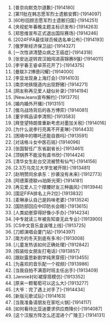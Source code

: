 
1. [普京向默克尔道歉]-[1914180]
1. [第11批在韩志愿军烈士遗骸安葬]-[1914097]
1. [60秒回顾志愿军烈士遗骸归国]-[1914251]
1. [央视蛇年春晚主题主标识发布]-[1914263]
1. [郑思维宣布正式退出国际赛场]-[1914246]
1. [2024FIFA最佳球员候选名单公布]-[1914193]
1. [俄罗斯经济保卫战]-[1914327]
1. [一次性讲清楚众病之王癌症]-[1914318]
1. [张安达逆转宾汉姆闯进英锦赛8强]-[1914011]
1. [李宇春王睿卓茶花开了]-[1914375]
1. [曼联3:2博德闪耀]-[1914000]
1. [李显龙现身上海灯会]-[1914103]
1. [南京地铁隧道内出现野猪]-[1914271]
1. [网友称再见爱人疑似补录]-[1914194]
1. [NewJeans宣布解约]-[1913770]
1. [婚内婚外开播]-[1913151]
1. [俄乌战场背后的各方博弈]-[1914081]
1. [董宇辉品读李清照]-[1913583]
1. [拜登望特朗普重新考虑对墨加关税]-[1914016]
1. [为什么说李行亮离不开麦琳]-[1914433]
1. [困境中的哪吒还能自救吗]-[1913591]
1. [对话格斗女中医石铭]-[1914096]
1. [张国智任广东省副省长]-[1913461]
1. [顶锅界不能没有虞书欣]-[1914424]
1. [清华女生赴台交流被赞有仙气]-[1914156]
1. [2.3万乌克兰大学生被开除]-[1913481]
1. [赵明赞同余承东：抄袭没有未来]-[1912773]
1. [阿德莱德联vs珀斯光荣]-[1914181]
1. [再见爱人三个撑腰好友三种画风]-[1913944]
1. [国足FIFA排名上升2位]-[1913832]
1. [麦琳承认自己是妈味老婆]-[1913524]
1. [国防部回应中印防长会晤]-[1913615]
1. [人类幼崽穿得好像小手办]-[1914234]
1. [中专就读三年被告知查无此专业]-[1913900]
1. [CS中文音乐盒诶嘿上线]-[1913725]
1. [刀郎演唱会厦门站]-[1914397]
1. [南方的冬天到底有多冷]-[1913008]
1. [儿童发热该如何正确处理]-[1912842]
1. [假装给女朋友打电话]-[1913857]
1. [跟赵露思新剧学纯黑穿搭]-[1913455]
1. [为喜欢的音乐配一个视频]-[1913986]
1. [当我自拍不满意时班主任出手]-[1913409]
1. [Jennie衬衫裙穿搭模仿]-[1913352]
1. [原来一颗葡萄可以这么大]-[1913277]
1. [大爷：完了遇上对手了]-[1914434]
1. [新版元歌试玩]-[1914163]
1. [当我准备请朋友在家吃火锅]-[1914117]
1. [如何看待比亚迪要求供应商降价]-[1914087]
1. [这个汉服方阵怎么还混进个广陵王]-[1914131]